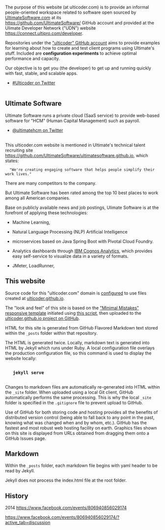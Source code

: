 The purpose of this website (at ulticoder.com)
is to provide an informal people-oriented workspace related to software open sourced by 
<a target="_blank" href="https://ultimateSoftware.com/">
UltimateSoftware.com</a> at its<br />
<a target="_blank" href="https://github.com/UltimateSoftware/">
https://github.com/UltimateSoftware/</a> GitHub account
and provided at the Ulimate Developer Network ("UDN") website
<a target="_blank" href="https://connect.ultipro.com/developer">
https://connect.ultipro.com/developer</a>.

Repositories under the <a target="_blank" href="https://github.com/ulticoder/">
"ulticoder" GitHub account</a> 
aims to provide examples for learning about how to create and test client programs using Ultimate's stuff.
Included are <strong>configuration experiments</strong> to achieve optimal performance and capacity.

Our objective is to get you (the developer) to get up and running quickly with fast, stable, and scalable apps.

   * <a target="_blank" href="https://twitter.com/hashtag/UltiCoder?src=hash">#Ulticoder on Twitter</a>
   <br /><br />

## Ultimate Software

Ultimate Software runs a private cloud (SaaS service) to provide web-based software for 
"HCM" (Human Capital Management) such as payroll.

   * <a target="_blank" href="https://twitter.com/ultimatehcm">@ultimatehcm on Twitter</a>
   <br /><br />

This ulticoder.com website is mentioned in Ultimate's technical talent recruiting site<br />
<a target="_blank" href="https://github.com/UltimateSoftware/ultimatesoftware.github.io">
https://github.com/UltimateSoftware/ultimatesoftware.github.io</a>, which states:

      "We're creating engaging software that helps people simplify their work lives."

There are many competitors to the company.

But Ultimate Software has been rated among the top 10 best places to work among all American companies.

Base on publicly available news and job postings, Ulimate Software is at the forefront of applying these technologies:

   * Machine Learning, 
   * Natural Language Processing (NLP) Artificial Intelligence
   * microservices based on Java Spring Boot with Pivotal Cloud Foundry.

   * Analytics dashboards through <a target="_blank" href="https://www.ibm.com/products/cognos-analytics/">
   IBM Cognos Analytics</a>, which provides easy self-service to visualize data in a variety of formats.
   * JMeter, LoadRunner,

## This website

Source code for this "ulticoder.com" domain is 
<a target="_blank" href="https://help.github.com/articles/using-a-custom-domain-with-github-pages/">
configured</a> to use files created at
<a target="_blank" href="https://ulticoder.github.io">ulticoder.github.io</a>.

The "look and feel" of this site is based on the 
<a target="_blank" href="https://github.com/mmistakes/minimal-mistakes/">
"Minimal Mistakes" responsive template</a> initiated using
<a target="_blank" href="https://github.com/mmistakes/minimal-mistakes/issues/280#event-848084392">
this script</a>, then uploaded to the
<a target="_blank" href="https://github.com/ulticoder/ulticoder.github.io">ulticoder.github.io project on GitHub</a>.

HTML for this site is generated from GitHub Flavored Markdown text stored within the `_posts` folder within that repository. 

The HTML is generated twice. Locally, markdown text is generated into HTML by Jekyll which runs under Ruby.
A local configuration file overlays the production configuration file, so this command is used to display the website locally: 

   <pre><strong>
   jekyll serve
   </strong></pre>

Changes to markdown files are automatically re-generated into HTML within the `_site` folder.
When uploaded using a local Git client, GitHub automatically performs the same processing.
This is why the local `_site` folder is specified in the `.gitignore` file to prevent upload to GitHub.

Use of GitHub for both storing code and hosting provides all the benefits of distributed version control
(being able to fall back to any point in the past, knowing what was changed when and by whom, etc.).
GitHub has the fastest and most robust web hosting facility on earth.
Graphics files shown on this site is displayed from URLs obtained from dragging them onto a GitHub Issues page.

<!-- https://www.mediaagility.com/google-cloud-source-repository-vs-github-vs-bitbucket-comparative-analysis/ -->

## Markdown

Within the `_posts` folder, each markdown file begins with yaml header to be read by Jekyll.

Jekyll does not process the index.html file at the root folder.


## History

2014
https://www.facebook.com/events/806940856029174

https://www.facebook.com/events/806940856029174/?active_tab=discussion


